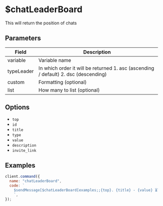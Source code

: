 # $chatLeaderBoard

This will return the position of chats

## Parameters

| Field      | Description                                                                         |
| ---------- | ----------------------------------------------------------------------------------- |
| variable   | Variable name                                                                       |
| typeLeader | In which order it will be returned 1. asc (ascending / default) 2. dsc (descending) |
| custom     | Formatting (optional)                                                               |
| list       | How many to list (optional)                                                         |

## Options

- `top`
- `id`
- `title`
- `type`
- `value`
- `description`
- `invite_link`

## Examples

```javascript
client.command({
  name: "chatLeaderBoard",
  code: `
    $sendMessage[$chatLeaderBoard[examples;;{top}. {title} - {value} ⏳️\n;10]]
    `,
});
```
